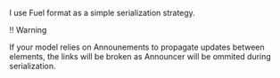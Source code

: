 I use Fuel format as a simple serialization strategy.

!! Warning

If your model relies on Announements to propagate updates between elements, the links will be broken as Announcer will be ommited during serialization.